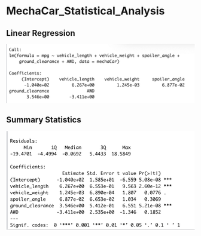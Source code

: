# MechaCar_Statistical_Analysis

## Linear Regression 
 ![Linear Regression](images/linear.png)
 
## Summary Statistics 
 ![Summary](images/summary.png)
